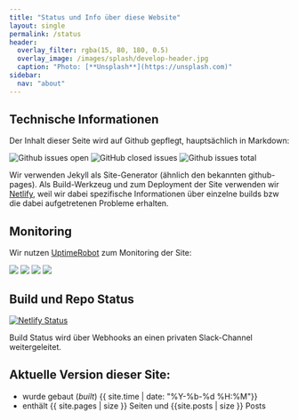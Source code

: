 ```yaml
---
title: "Status und Info über diese Website"
layout: single
permalink: /status
header:
  overlay_filter: rgba(15, 80, 180, 0.5)
  overlay_image: /images/splash/develop-header.jpg
  caption: "Photo: [**Unsplash**](https://unsplash.com)"
sidebar:
  nav: "about"
---
```


## Technische Informationen

Der Inhalt dieser Seite wird auf Github gepflegt, hauptsächlich in Markdown:

![Github issues open](https://badgen.net/github/open-issues/arc42/arc42.de-site)
![GitHub closed issues](https://img.shields.io/github/issues-closed/arc42/arc42.de-site)
![Github issues total](https://badgen.net/github/issues/arc42/arc42.de-site)



Wir verwenden Jekyll als Site-Generator (ähnlich den bekannten github-pages).
Als Build-Werkzeug und zum Deployment der Site verwenden wir [Netlify](https://netlify.com), weil wir dabei
spezifische Informationen über einzelne builds bzw die dabei aufgetretenen Probleme erhalten.

## Monitoring

Wir nutzen [UptimeRobot](https://uptimerobot.com) zum Monitoring der Site:

![](https://badgen.net/uptime-robot/day/m778709372-640fbdf765be9486dbffe066)
![](https://badgen.net/uptime-robot/week/m778709372-640fbdf765be9486dbffe066)
![](https://badgen.net/uptime-robot/month/m778709372-640fbdf765be9486dbffe066)
![](https://badgen.net/uptime-robot/response/m778709372-640fbdf765be9486dbffe066)


## Build und Repo Status


[![Netlify Status](https://api.netlify.com/api/v1/badges/801e5a9f-f256-478f-89fb-84c9d3df710f/deploy-status)](https://app.netlify.com/sites/arc42de-site/deploys)

Build Status wird über Webhooks an einen privaten Slack-Channel weitergeleitet.


## Aktuelle Version dieser Site:

* wurde gebaut (_built_) {{ site.time | date: "%Y-%b-%d %H:%M"}}
* enthält {{ site.pages | size }} Seiten und {{site.posts | size }} Posts
